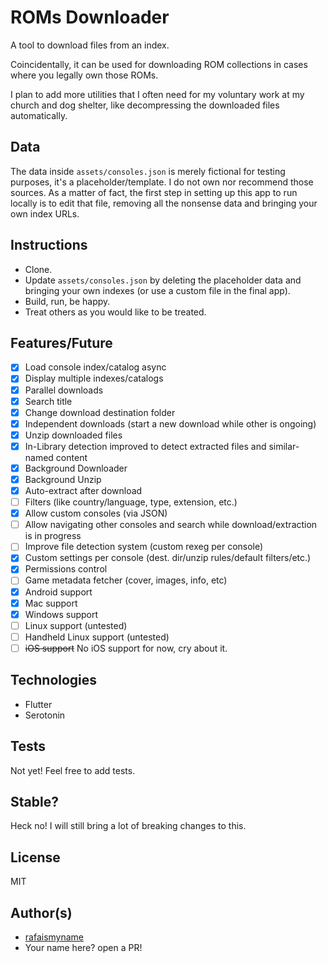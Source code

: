 # ROMs Downloader

A tool to download files from an index.

Coincidentally, it can be used for downloading ROM collections in cases where you legally own those ROMs.

I plan to add more utilities that I often need for my voluntary work at my church and dog shelter, like decompressing the downloaded files automatically.

## Data

The data inside `assets/consoles.json` is merely fictional for testing purposes, it's a placeholder/template.
I do not own nor recommend those sources. As a matter of fact, the first step in setting up this app to run locally is to edit that file, removing all the nonsense data and bringing your own index URLs.

## Instructions

- Clone.
- Update `assets/consoles.json` by deleting the placeholder data and bringing your own indexes (or use a custom file in the final app).
- Build, run, be happy.
- Treat others as you would like to be treated.

## Features/Future

- [x] Load console index/catalog async
- [x] Display multiple indexes/catalogs
- [x] Parallel downloads
- [x] Search title
- [x] Change download destination folder
- [x] Independent downloads (start a new download while other is ongoing)
- [x] Unzip downloaded files
- [x] In-Library detection improved to detect extracted files and similar-named content
- [x] Background Downloader
- [X] Background Unzip
- [x] Auto-extract after download
- [ ] Filters (like country/language, type, extension, etc.)
- [x] Allow custom consoles (via JSON)
- [ ] Allow navigating other consoles and search while download/extraction is in progress
- [ ] Improve file detection system (custom rexeg per console)
- [x] Custom settings per console (dest. dir/unzip rules/default filters/etc.)
- [x] Permissions control
- [ ] Game metadata fetcher (cover, images, info, etc)
- [x] Android support
- [x] Mac support
- [x] Windows support
- [ ] Linux support (untested)
- [ ] Handheld Linux support (untested)
- [ ] ~~iOS support~~ No iOS support for now, cry about it.

## Technologies

- Flutter
- Serotonin

## Tests

Not yet! Feel free to add tests.

## Stable?

Heck no! I will still bring a lot of breaking changes to this.

## License

MIT

## Author(s)

- [rafaismyname](https://github.com/rafaismyname)
- Your name here? open a PR!
